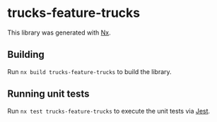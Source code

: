 # trucks-feature-trucks

This library was generated with [Nx](https://nx.dev).

## Building

Run `nx build trucks-feature-trucks` to build the library.

## Running unit tests

Run `nx test trucks-feature-trucks` to execute the unit tests via [Jest](https://jestjs.io).
